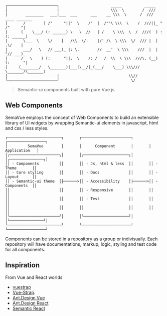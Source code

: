 ```
┌──────────────────────┐                       _____          _____
|                      |                       \\\  \        /  ///
|        ________   ___|___  ___      ___    __ \\\  \      /  /// ____ _______  
|       /        ) /"     "||"  \    /"  |  /""\ \\\  \    /  ///||_ " /"     "|
|      (    \___/ (: ______) \   \  //   | /    \ \\\  \  /  ///(  ) :(: ______)
|       \___  \    \/    |   /\\  \/.    |/' /\  \ \\\  \/  /// |  |  .\/    |   
|       ___/   \   // ___)_ |: \.        //  __'  \ \\\    ///  |  |  "// ___)_  
|      /   \    ) (:      "||.  \    /: /   /  \\  \ \\\  ///\. (__)  (:      "|
|     (________/   \_______)|___|\__/|_(___/    \___) \\\///  \_______/\_______)
|                      |                               \\//
└──────────────────────┘                                \/
```
> Semantic-ui components built with pure Vue.js

## Web Components

SemaVue employs the concept of Web Components to build an extensible library of UI widgets by wrapping Semantic-ui elements in javascript, html and css / less styles.

```
┌────────────────────────┐       ┌──────────────────────┐       ┌─────────────────┐
│         SemaVue        │       │      Component       │       │   Application   │
│┌──────────────────────┐│       │┌────────────────────┐│       │┌───────────────┐│
││ - Components         ││       ││ - Js, html & less  ││       ││ - Theme       ││
││ - Core styling       ││       ││ - Docs             ││       ││ - Layout      ││
││ - Semantic-ui theme  │├──────>││ - Accessibility    │├──────>││ - Components  ││
││                      ││       ││ - Responsive       ││       ││               ││
││                      ││       ││ - Test             ││       ││               ││
││                      ││       ││                    ││       ││               ││
│└──────────────────────┘│       │└────────────────────┘│       │└───────────────┘│
└────────────────────────┘       └──────────────────────┘       └─────────────────┘
```

Components can be stored in a repository as a group or indivisually. Each repository will have documentations, markup, logic, styling and test code for all components.

## Inspiration

From Vue and React worlds

- [vuestrap](https://github.com/kzima/vuestrap)
- [Vue-Strap](https://github.com/yuche/vue-strap).
- [Ant.Design Vue](http://okoala.github.io/vue-antd)
- [Ant.Design React](http://ant.design/docs/react/introduce)
- [Semantic React](http://hallister.github.io/semantic-react)


